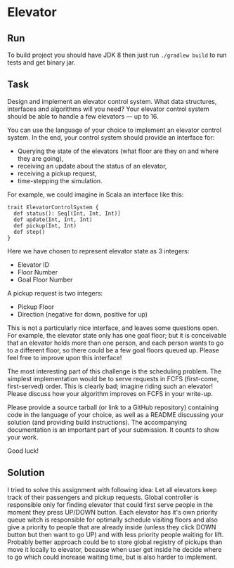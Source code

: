 # Elevator

## Run

To build project you should have JDK 8 then just run `./gradlew build` to run tests and get binary jar.

## Task

Design and implement an elevator control system. What data structures, interfaces and algorithms will you need?
Your elevator control system should be able to handle a few elevators — up to 16.

You can use the language of your choice to implement an elevator control system. In the end,
your control system should provide an interface for:

* Querying the state of the elevators (what floor are they on and where they are going),
* receiving an update about the status of an elevator,
* receiving a pickup request,
* time-stepping the simulation.

For example, we could imagine in Scala an interface like this:

    trait ElevatorControlSystem {
      def status(): Seq[(Int, Int, Int)]
      def update(Int, Int, Int)
      def pickup(Int, Int)
      def step()
    }

Here we have chosen to represent elevator state as 3 integers:

* Elevator ID
* Floor Number
* Goal Floor Number

A pickup request is two integers:

* Pickup Floor
* Direction (negative for down, positive for up)

This is not a particularly nice interface, and leaves some questions open. For example,
the elevator state only has one goal floor; but it is conceivable that an elevator holds more than one person,
and each person wants to go to a different floor, so there could be a few goal floors queued up.
Please feel free to improve upon this interface!

The most interesting part of this challenge is the scheduling problem.
The simplest implementation would be to serve requests in FCFS (first-come, first-served) order.
This is clearly bad; imagine riding such an elevator! Please discuss how your algorithm improves on FCFS in your write-up.

Please provide a source tarball (or link to a GitHub repository) containing code in the language of your choice,
as well as a README discussing your solution (and providing build instructions).
The accompanying documentation is an important part of your submission. It counts to show your work.

Good luck!


## Solution

I tried to solve this assignment with following idea: Let all elevators keep track of their passengers and pickup requests.
Global controller is responsible only for finding elevator that could first serve people in the moment they press UP/DOWN
button. Each elevator has it's own priority queue witch is responsible for optimally schedule visiting floors and also
give a priority to people that are already inside (unless they click DOWN button but then want to go UP) and with less
priority people waiting for lift.
Probably better approach could be to store global registry of pickups than move it locally to elevator, because when user
get inside he decide where to go which could increase waiting time, but is also harder to implement.


